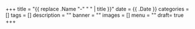 +++
title = "{{ replace .Name "-" " " | title }}"
date = {{ .Date }}
categories = []
tags = []
description = ""
banner = ""
images = []
menu = ""
draft= true
+++